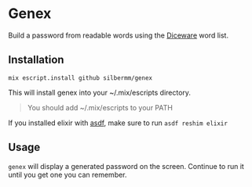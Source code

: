 # Genex

Build a password from readable words using the [Diceware](http://world.std.com/~reinhold/diceware.html) word list.

## Installation

`mix escript.install github silbermm/genex`

This will install genex into your ~/.mix/escripts directory.

> You should add ~/.mix/escripts to your PATH

If you installed elixir with [asdf](https://github.com/asdf-vm/asdf), make sure to run `asdf reshim elixir`

## Usage

`genex` will display a generated password on the screen. Continue to run it until you get one you can remember.
